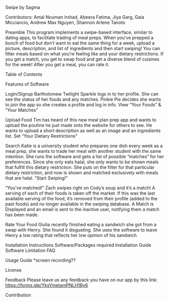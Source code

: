 Swipe by Sagma

Contributors: Amal Nouman Irshad, Abeera Fatima, Jiya Garg, Gaia Micciancio, Andrew Max Nguyen, Shannon Arlene Tanoto

Preamble
This program implements a swipe-based interface, similar to dating apps, to facilitate trading of meal preps. When you’ve prepped a bunch of food but don’t want to eat the same thing for a week, upload a picture, description, and list of ingredients and then start swiping! You can filter meals based on what you’re feeling like and your dietary restrictions. If you get a match, you get to swap food and get a diverse blend of cuisines for the week! After you get a meal, you can rate it. 

Table of Contents


Features of Software

Login/Signup
Bartholomew Twilight Sparkle logs in to her profile. She can see the status of her foods and any matches. 
Pinkie Pie decides she wants to join the app so she creates a profile and log in info.
View  “Your Foods” & “Your Matches”

Upload Food
Tim has heard of this new meal plan prep app and wants to upload the poutine he just made onto the website for others to see. He wants to upload a short description as well as an image and an ingredients list.
Set “Your Dietary Restrictions”

Search
Katie is a university student who prepares one dish every week as a meal prep, she wants to trade her meal with another student with the same intention. She runs the software and gets a list of possible “matches” for her preferences. Since she only eats halal, she only wants to be shown meals that fulfill this dietary restriction. She puts on the filter for that particular dietary restriction, and now is shown and matched exclusively with meals that are halal.
“Start Swiping!”

“You’ve matched!”
Zach swipes right on Cody’s soup and it’s a match! A serving of each of their foods is taken off the market. If this was the last available serving of the food, it’s removed from their profile (added to the past foods) and no longer available in the swiping database. A Match is Displayed and an email is sent to the inactive user, notifying them a match has been made.

Rate Your Food
Giulia recently finished eating a sandwich she got from a swap with Henry. She found it disgusting. She uses the software to leave Henry a low rating that reflects her low opinion of his sandwich


Installation Instructions
Software/Packages required
Installation Guide
Software Limitation
FAQ


Usage Guide
*screen recording??


License


Feedback
Please leave us any feedback you have on our app by this link:
https://forms.gle/YksYmetamPNLH1By6


Contribution
